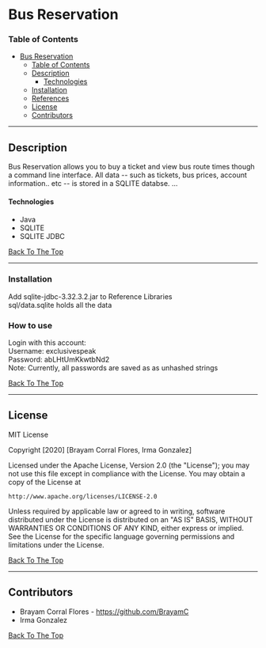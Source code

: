   
# Bus Reservation

### Table of Contents

- [Bus Reservation](#Bus-Reservation)
    - [Table of Contents](#table-of-contents)
  - [Description](#description)
      - [Technologies](#technologies)
  - [Installation](#installation)
  - [References](#references)
  - [License](#license)
  - [Contributors](#contributors)

---

## Description
Bus Reservation allows you to buy a ticket and view bus route times though a command line interface. All data -- such as tickets, bus prices, account information.. etc -- is stored in a SQLITE databse. 
...

#### Technologies
- Java
- SQLITE
- SQLITE JDBC

[Back To The Top](#read-me-template)

---

### Installation
Add sqlite-jdbc-3.32.3.2.jar to Reference Libraries \
sql/data.sqlite holds all the data 
### How to use
Login with this account: \
Username: exclusivespeak \
Password: abLHtUmKkwtbNd2 \
Note: Currently, all passwords are saved as as unhashed strings

[Back To The Top](#read-me-template)

---

## License

MIT License

Copyright [2020] [Brayam Corral Flores, Irma Gonzalez]

Licensed under the Apache License, Version 2.0 (the "License");
you may not use this file except in compliance with the License.
You may obtain a copy of the License at

    http://www.apache.org/licenses/LICENSE-2.0

Unless required by applicable law or agreed to in writing, software
distributed under the License is distributed on an "AS IS" BASIS,
WITHOUT WARRANTIES OR CONDITIONS OF ANY KIND, either express or implied.
See the License for the specific language governing permissions and
limitations under the License.

[Back To The Top](#read-me-template)

---

## Contributors

- Brayam Corral Flores - https://github.com/BrayamC
- Irma Gonzalez

[Back To The Top](#read-me-template)